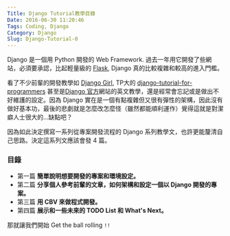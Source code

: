 ```yaml
---
Title: Django Tutorial教學目錄
Date: 2016-06-30 11:20:46
Tags: Coding, Django
Category: Django
Slug: Django-Tutorial-0
--- 
```


Django 是一個用 Python 開發的 Web Framework. 過去一年用它開發了些網站，必須要承認，比起輕量級的 [Flask], Django 真的比較複雜和較高的進入門檻。

看了不少前輩的開發教學如 [Django Girl], TP大的 [django-tutorial-for-programmers] 甚至是[Django 官方]網站的英文教學，還是經常會忘記或是做出不好維護的設定。因為 Django 實在是一個有點複雜但又很有彈性的架構，因此沒有做好基本功，最後的悲劇就是怎麼改怎麼怪（雖然都能順利運作）覺得這就是對潔癖人士很大的...缺點吧？

因為如此決定撰寫一系列從專案開發流程的 Django 系列教學文，也許更能釐清自己思路。決定這系列文應該會發 4 篇。

### 目錄

+ 第一篇 **簡單說明想要開發的專案和環境設定。**  
+ 第二篇 **分享個人參考前輩的文章，如何架構和設定一個以 Django 開發的專案。**
+ 第三篇 **用 CBV 來做程式開發。**
+ 第四篇 **展示和一些未來的 TODO List 和 What's Next。**

那就讓我們開始 Get the ball rolling  `!!`


[Flask]: http://flask.pocoo.org/docs/0.11/
[Django Girl]: https://www.gitbook.com/book/djangogirlstaipei/django-girls-taipei-tutorial/details
[django-tutorial-for-programmers]: https://github.com/uranusjr/django-tutorial-for-programmers
[Django 官方]: https://docs.djangoproject.com/en/1.9/intro/tutorial01/